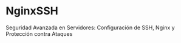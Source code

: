 # NginxSSH
Seguridad Avanzada en Servidores: Configuración de SSH, Nginx y Protección contra Ataques
